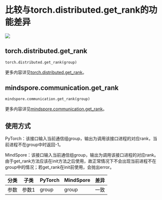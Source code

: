 # 比较与torch.distributed.get_rank的功能差异

<a href="https://gitee.com/mindspore/docs/blob/master/docs/mindspore/source_zh_cn/note/api_mapping/pytorch_diff/get_rank.md" target="_blank"><img src="https://mindspore-website.obs.cn-north-4.myhuaweicloud.com/website-images/master/resource/_static/logo_source.png"></a>

## torch.distributed.get_rank

```python
torch.distributed.get_rank(group)
```

更多内容详见[torch.distributed.get_rank](https://pytorch.org/docs/1.8.1/distributed.html#torch.distributed.get_rank)。

## mindspore.communication.get_rank

```python
mindspore.communication.get_rank(group)
```

更多内容详见[mindspore.communication.get_rank](https://mindspore.cn/docs/zh-CN/master/api_python/mindspore.communication.html#mindspore.communication.get_rank)。

## 使用方式

PyTorch：该接口输入当前通信组group，输出为调用该接口进程的对应rank，当前进程不在group中时返回-1。

MindSpore：该接口输入当前通信组group，输出为调用该接口进程的对应rank。由于get_rank方法应该在init方法之后使用，故正常情况下不会出现当前进程不在group中的情况；若get_rank在init前使用，会抛出error。

| 分类 | 子类 |PyTorch | MindSpore | 差异 |
| --- | --- | --- | --- |---|
|参数  | 参数1 | group | group |一致|
